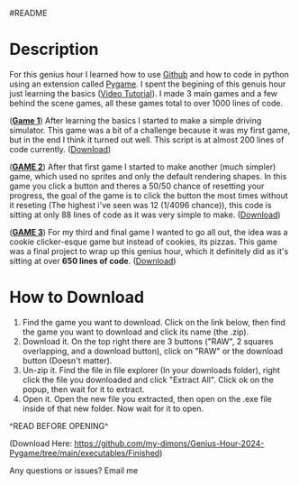 #README

Description
=
For this genius hour I learned how to use [Github]([url](https://github.com/)) and how to code in python using an extension called [Pygame](https://www.pygame.org/wiki/about). I spent the begining of this genuis hour just learning the basics ([Video Tutorial](https://www.youtube.com/watch?v=jO6qQDNa2UY)). I made 3 main games and a few behind the scene games, all these games total to over 1000 lines of code.

([**Game 1**](https://github.com/my-dimons/Genius-Hour-2024-Pygame/tree/main/games/driving-simulator)) After learning the basics I started to make a simple driving simulator. This game was a bit of a challenge because it was my first game, but in the end I think it turned out well. This script is at almost 200 lines of code currently. ([Download](https://github.com/my-dimons/Genius-Hour-2024-Pygame/blob/main/executables/Finished/driving%20sim.zip))

([**GAME 2**](https://github.com/my-dimons/Genius-Hour-2024-Pygame/tree/main/games/button-gambling)) After that first game I started to make another (much simpler) game, which used no sprites and only the default rendering shapes. In this game you click a button and theres a 50/50 chance of resetting your progress, the goal of the game is to click the button the most times without it reseting (The highest i've seen was 12 (1/4096 chance)), this code is sitting at only 88 lines of code as it was very simple to make. ([Download](https://github.com/my-dimons/Genius-Hour-2024-Pygame/blob/main/executables/Finished/button%20gambling.zip))

([**GAME 3**](https://github.com/my-dimons/Genius-Hour-2024-Pygame/tree/main/games/pizza-clicker)) For my third and final game I wanted to go all out, the idea was a cookie clicker-esque game but instead of cookies, its pizzas. This game was a final project to wrap up this genius hour, which it definitely did as it's sitting at over **650 lines of code**. ([Download](https://github.com/my-dimons/Genius-Hour-2024-Pygame/blob/main/executables/Finished/pizza_clicker.zip))

How to Download
=

1. Find the game you want to download. Click on the link below, then find the game you want to download and click its name (the .zip).
2. Download it. On the top right there are 3 buttons ("RAW", 2 squares overlapping, and a download button), click on "RAW" or the download button (Doesn't matter).
3. Un-zip it. Find the file in file explorer (In your downloads folder), right click the file you downloaded and click "Extract All". Click ok on the popup, then wait for it to extract.
4. Open it. Open the new file you extracted, then open on the .exe file inside of that new folder. Now wait for it to open.
   
^READ BEFORE OPENING^

 (Download Here: https://github.com/my-dimons/Genius-Hour-2024-Pygame/tree/main/executables/Finished)


Any questions or issues? Email me

